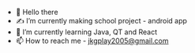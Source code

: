 - 👋 Hello there
- ✍ I’m currently making school project - android app
- 🌱 I’m currently learning Java, QT and React
- 📫 How to reach me - jkgplay2005@gmail.com
